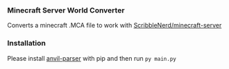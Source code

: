 ### Minecraft Server World Converter

Converts a minecraft .MCA file to work with [ScribbleNerd/minecraft-server](https://github.com/ScribbleNerd/minecraft-server)

### Installation
Please install [anvil-parser](https://pypi.org/project/anvil-parser/) with pip and then run `py main.py`